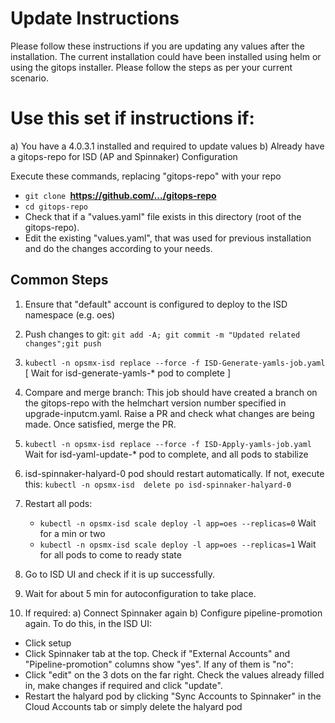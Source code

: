 # Update Instructions

Please follow these instructions if you are updating any values after the installation. The current installation could have been installed using helm or using the gitops installer. Please follow the steps as per your current scenario.

# Use this set if instructions if:

a) You have a 4.0.3.1 installed and required to update values
b) Already have a gitops-repo for ISD (AP and Spinnaker) Configuration

Execute these commands, replacing "gitops-repo" with your repo
- `git clone `**https://github.com/.../gitops-repo**
- `cd gitops-repo`
- Check that if a "values.yaml" file exists in this directory (root of the gitops-repo).
- Edit the existing "values.yaml", that was used for previous installation and do the changes according to your needs.

## Common Steps
1. Ensure that "default" account is configured to deploy to the ISD namespace (e.g. oes)
2. Push changes to git: `git add -A; git commit -m "Updated related changes";git push`
3. `kubectl -n opsmx-isd replace --force -f ISD-Generate-yamls-job.yaml`
   [ Wait for isd-generate-yamls-* pod to complete ]
4. Compare and merge branch: This job should have created a branch on the gitops-repo with the helmchart version number specified in upgrade-inputcm.yaml. Raise a PR and check what changes are being made. Once satisfied, merge the PR.
5. `kubectl -n opsmx-isd replace --force -f ISD-Apply-yamls-job.yaml`
   Wait for isd-yaml-update-* pod to complete, and all pods to stabilize
6. isd-spinnaker-halyard-0 pod should restart automatically. If not, execute this: `kubectl -n opsmx-isd  delete po isd-spinnaker-halyard-0`
7. Restart all pods:
   - `kubectl -n opsmx-isd scale deploy -l app=oes --replicas=0` Wait for a min or two
   - `kubectl -n opsmx-isd scale deploy -l app=oes --replicas=1` Wait for all pods to come to ready state
 
8. Go to ISD UI and check if it is up successfully.
9. Wait for about 5 min for autoconfiguration to take place.
10. If required: a) Connect Spinnaker again b) Configure pipeline-promotion again. To do this, in the ISD UI:
   - Click setup
   - Click Spinnaker tab at the top. Check if "External Accounts" and "Pipeline-promotion" columns show "yes". If any of them is "no":
   - Click "edit" on the 3 dots on the far right. Check the values already filled in, make changes if required and click "update".
   - Restart the halyard pod by clicking "Sync Accounts to Spinnaker" in the Cloud Accounts tab or simply delete the halyard pod




